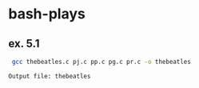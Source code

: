 # bash-plays
## ex. 5.1
```sh 
 gcc thebeatles.c pj.c pp.c pg.c pr.c -o thebeatles
```
 ```Output file: thebeatles ```
